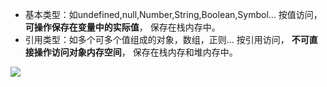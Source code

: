 - 基本类型：如undefined,null,Number,String,Boolean,Symbol...  按值访问， **可操作保存在变量中的实际值**， 保存在栈内存中。
- 引用类型：如多个可多个值组成的对象，数组，正则...  按引用访问， **不可直接操作访问对象内存空间**， 保存在栈内存和堆内存中。

![](https://i.imgur.com/b5gCWXF.png)